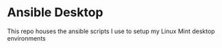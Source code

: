 # Ansible Desktop

This repo houses the ansible scripts I use to setup my Linux Mint desktop environments

